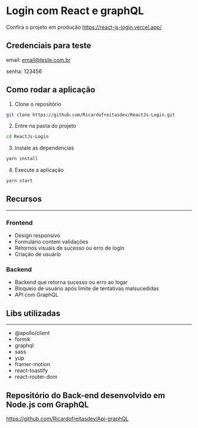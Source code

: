 # Login com React e graphQL

Confira o projeto em produção https://react-js-login.vercel.app/

## Credenciais para teste

email: email@teste.com.br

senha: 123456

## Como rodar a aplicação


1. Clone o repositório
```sh
git clone https://github.com/Ricardofreitasdev/ReactJs-Login.git
```


2. Entre na pasta do projeto
```sh
cd ReactJs-Login
```

3. Instale as dependencias 
```sh
yarn install
```

4. Execute a aplicação 
```sh
yarn start
```


## Recursos

----------
### Frontend

- Design responsivo
- Formulário contem validações
- Retornos visuais de sucesso ou erro de login
- Criação de usuário
  

### Backend

- Backend que retorna sucesso ou erro ao logar
- Bloqueio de usuário após limite de tentativas malsucedidas 
- API com GraphQL


## Libs utilizadas

----------

- @apollo/client
- formik
- graphql
- sass
- yup
- framer-motion
- react-toastify
- react-router-dom

## Repositório do Back-end desenvolvido em Node.js com GraphQL

https://github.com/Ricardofreitasdev/Api-graphQL 
